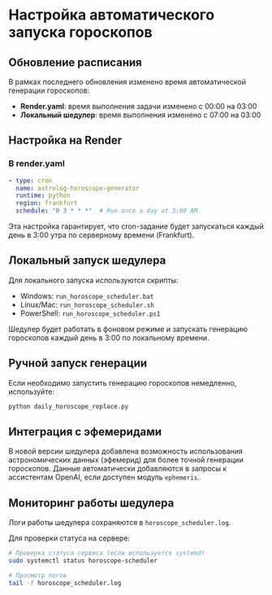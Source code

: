 # Настройка автоматического запуска гороскопов

## Обновление расписания

В рамках последнего обновления изменено время автоматической генерации гороскопов:

- **Render.yaml**: время выполнения задачи изменено с 00:00 на 03:00
- **Локальный шедулер**: время выполнения изменено с 07:00 на 03:00

## Настройка на Render

### В render.yaml

```yaml
- type: cron
  name: astrolog-horoscope-generator
  runtime: python
  region: frankfurt
  schedule: "0 3 * * *"  # Run once a day at 3:00 AM
```

Эта настройка гарантирует, что cron-задание будет запускаться каждый день в 3:00 утра по серверному времени (Frankfurt).

## Локальный запуск шедулера

Для локального запуска используются скрипты:

- Windows: `run_horoscope_scheduler.bat`
- Linux/Mac: `run_horoscope_scheduler.sh`
- PowerShell: `run_horoscope_scheduler.ps1`

Шедулер будет работать в фоновом режиме и запускать генерацию гороскопов каждый день в 3:00 по локальному времени.

## Ручной запуск генерации

Если необходимо запустить генерацию гороскопов немедленно, используйте:

```bash
python daily_horoscope_replace.py
```

## Интеграция с эфемеридами

В новой версии шедулера добавлена возможность использования астрономических данных (эфемерид) для более точной генерации гороскопов. Данные автоматически добавляются в запросы к ассистентам OpenAI, если доступен модуль `ephemeris`.

## Мониторинг работы шедулера

Логи работы шедулера сохраняются в `horoscope_scheduler.log`.

Для проверки статуса на сервере:

```bash
# Проверка статуса сервиса (если используется systemd)
sudo systemctl status horoscope-scheduler

# Просмотр логов
tail -f horoscope_scheduler.log
```
